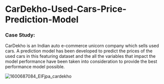 # CarDekho-Used-Cars-Price-Prediction-Model


### Case Study: 

CarDekho is an Indian auto e-commerce unicorn company which sells used cars. A prediction model has been developed to predict the prices of the used cars in this featuring dataset and the all the variables that impact the model performance have been taken into consideration to provide the best performance model possible.

![1600687084_EIFjpa_cardekho](https://github.com/SamienRaahhat/CarDekho-Used-Cars-Price-Prediction-Model/assets/145576062/8b1ba5c1-446a-4e4b-b6d2-3c0375eb8702)

